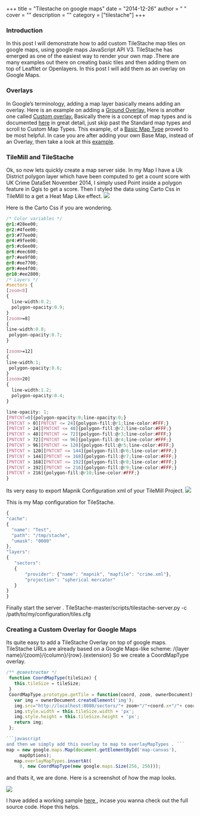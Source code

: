 
+++
title = "Tilestache on google maps"
date = "2014-12-26"
author = " "
cover = ""
description = ""
category = ["tilestache"]
+++

### Introduction

  In this post I will demonstrate how to add custom TileStache map tiles on google maps, using google maps JavaScript API V3. TileStache has emerged as one of the easiest way to render your own map .There are many examples out there on creating basic tiles and then adding them on top of Leaftlet or Openlayers. In this post I will add them as an overlay on Google Maps. 

 ### Overlays

  In Google’s terminology, adding a map layer basically means adding an overlay. Here is an example on adding a [Ground Overlay.](https://developers.google.com/maps/documentation/javascript/examples/groundoverlay-simple) Here is another one called [Custom overlay.](https://developers.google.com/maps/documentation/javascript/examples/overlay-simple) Basically there is a concept of map types and is documented [here](https://developers.google.com/maps/documentation/javascript/maptypes) in great detail, just skip past the Standard map types and scroll to Custom Map Types. This example, of a [Basic Map Type](https://developers.google.com/maps/documentation/javascript/examples/maptype-base) proved to be most helpful. In case you are after adding your own Base Map, instead of an Overlay, then take a look at this [example](https://developers.google.com/maps/documentation/javascript/examples/maptype-image). 

 ### TileMill and TileStache

  Ok, so now lets quickly create a map server side. In my Map I have a Uk District polygon layer which have been computed to get a count score with UK Crime DataSet November 2014, I simply used Point inside a polygon feature in Qgis to get a score. Then I styled the data using Carto Css in TileMill to a get a Heat Map Like effect. ![](http://www.varunpant.com/static/resources/tilestachedemo/image00.png) 

 Here is the Carto Css if you are wondering.

  ```css
/* Color variables */
@r1:#28ee00;
@r2:#4fee00;
@r3:#77ee00;
@r4:#9fee00;
@r5:#c6ee00;
@r6:#eec600;
@r7:#ee9f00;
@r8:#ee7700;
@r9:#ee4f00;
@r10:#ee2800;
/* Layers */
#sectors {
  [zoom<8]
  {
    line-width:0.2;
    polygon-opacity:0.9;
  }
  [zoom>=8]
  {
  line-width:0.8;
   polygon-opacity:0.7;
  }

  [zoom>=12]
  {
  line-width:1;
   polygon-opacity:0.6;
  }
  [zoom>20]
  {
    line-width:1.2;
    polygon-opacity:0.4;
  }

  line-opacity: 1;
  [PNTCNT=0]{polygon-opacity:0;line-opacity:0;}
  [PNTCNT > 0][PNTCNT <= 24]{polygon-fill:@r1;line-color:#FFF;}
  [PNTCNT > 24][PNTCNT <= 48]{polygon-fill:@r2;line-color:#FFF;}
  [PNTCNT > 48][PNTCNT <= 72]{polygon-fill:@r3;line-color:#FFF;}
  [PNTCNT > 72][PNTCNT <= 96]{polygon-fill:@r4;line-color:#FFF;}
  [PNTCNT > 96][PNTCNT <= 120]{polygon-fill:@r5;line-color:#FFF;}
  [PNTCNT > 120][PNTCNT <= 144]{polygon-fill:@r6;line-color:#FFF;}
  [PNTCNT > 144][PNTCNT <= 168]{polygon-fill:@r7;line-color:#FFF;}
  [PNTCNT > 168][PNTCNT <= 192]{polygon-fill:@r8;line-color:#FFF;}
  [PNTCNT > 192][PNTCNT <= 216]{polygon-fill:@r9;line-color:#FFF;}
  [PNTCNT > 216]{polygon-fill:@r10;line-color:#FFF;}
}


```
 

  Its very easy to export Mapnik Configuration xml of your TileMill Project. ![](http://www.varunpant.com/static/resources/tilestachedemo/image02.png) 

  This is my Map configuration for TileStache. 
  ```javascript
{
  "cache":
  {
    "name": "Test",
    "path": "/tmp/stache",
    "umask": "0000"
  },
  "layers":
  {
     "sectors":
     {
         "provider": {"name": "mapnik", "mapfile": "crime.xml"},
         "projection": "spherical mercator"
     }
  }
}


```
 

  Finally start the server . TileStache-master/scripts/tilestache-server.py -c /path/to/my/configuration/tiles.cfg 

  ### Creating a Custom Overlay for Google Maps

 Its quite easy to add a TileStache Overlay on top of google maps. TileStache URLs are already based on a Google Maps-like scheme: /{layer name}/{zoom}/{column}/{row}.{extension} So we create a CoordMapType overlay. 
 ```javascript
 /** @constructor */
  function CoordMapType(tileSize) {
    this.tileSize = tileSize;
  }
  CoordMapType.prototype.getTile = function(coord, zoom, ownerDocument) {
    var img = ownerDocument.createElement('img');
    img.src="http://localhost:8080/sectors/"+ zoom+"/"+coord.x+"/"+ coord.y+".png";
    img.style.width = this.tileSize.width + 'px';
    img.style.height = this.tileSize.height + 'px';
    return img;
  };

```javascript
 and then we simply add this overlay to map to overlayMapTypes . ```
map = new google.maps.Map(document.getElementById('map-canvas'),
      mapOptions);
    map.overlayMapTypes.insertAt(
      0, new CoordMapType(new google.maps.Size(256, 256)));

```
 and thats it, we are done. Here is a screenshot of how the map looks. 

  ![](http://www.varunpant.com/static/resources/tilestachedemo/image01.png) 

  I have added a working sample [here ](http://www.varunpant.com/static/resources/tilestachedemo/distribution.zip), incase you wanna check out the full source code. Hope this helps. 

 

